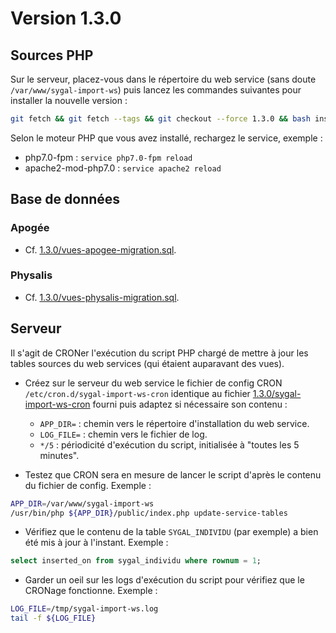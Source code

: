 Version 1.3.0
=============

Sources PHP
-----------

Sur le serveur, placez-vous dans le répertoire du web service (sans doute `/var/www/sygal-import-ws`) 
puis lancez les commandes suivantes pour installer la nouvelle version :
```bash
git fetch && git fetch --tags && git checkout --force 1.3.0 && bash install.sh
```

Selon le moteur PHP que vous avez installé, rechargez le service, exemple :
  - php7.0-fpm         : `service php7.0-fpm reload`
  - apache2-mod-php7.0 : `service apache2 reload`

Base de données
---------------

### Apogée

- Cf. [1.3.0/vues-apogee-migration.sql](1.3.0/vues-apogee-migration.sql).


### Physalis

- Cf. [1.3.0/vues-physalis-migration.sql](1.3.0/vues-physalis-migration.sql).


Serveur
-------

Il s'agit de CRONer l'exécution du script PHP chargé de mettre à jour les tables sources du web services
(qui étaient auparavant des vues).
 
- Créez sur le serveur du web service le fichier de config CRON `/etc/cron.d/sygal-import-ws-cron` 
  identique au fichier [1.3.0/sygal-import-ws-cron](1.3.0/sygal-import-ws-cron) fourni
  puis adaptez si nécessaire son contenu :
    - `APP_DIR=` : chemin vers le répertoire d'installation du web service.
    - `LOG_FILE=` : chemin vers le fichier de log.
    - `*/5` : périodicité d'exécution du script, initialisée à "toutes les 5 minutes".

- Testez que CRON sera en mesure de lancer le script d'après le contenu du fichier de config. 
  Exemple :
  
```bash
APP_DIR=/var/www/sygal-import-ws
/usr/bin/php ${APP_DIR}/public/index.php update-service-tables
```

- Vérifiez que le contenu de la table `SYGAL_INDIVIDU` (par exemple) a bien été mis à jour à l'instant.
  Exemple :
   
```sql
select inserted_on from sygal_individu where rownum = 1;
```

- Garder un oeil sur les logs d'exécution du script pour vérifiez que le CRONage fonctionne.
  Exemple :
  
```bash
LOG_FILE=/tmp/sygal-import-ws.log
tail -f ${LOG_FILE}
```
